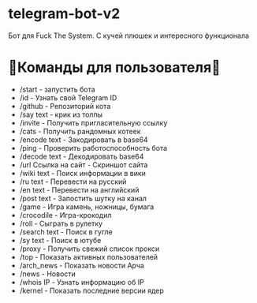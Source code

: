 # telegram-bot-v2
Бот для Fuck The System. С кучей плюшек и интересного функционала


📎Команды для пользователя📎
===========================

- /start - запустить бота
- /id - Узнать свой Telegram ID
- /github - Репозиторий кота
- /say text - крик из толпы
- /invite - Получить пригласительную ссылку
- /cats - Получить рандомных котеек
- /encode text - Закодировать в base64
- /ping - Проверить работоспособность бота
- /decode text - Декодировать base64
- /url Ссылка на сайт - Скриншот сайта
- /wiki text - Поиск информации в вики
- /ru text - Перевести на русский
- /en text - Перевести на английский
- /post text - Запостить шутку на канал
- /game - Игра камень, ножницы, бумага
- /crocodile - Игра-крокодил
- /roll - Сыграть в рулетку
- /search text - Поиск в гугле
- /sy text - Поиск в ютубе
- /proxy - Получить свежий список прокси
- /top - Показать активных пользователей
- /arch_news - Показать новости Арча
- /news - Новости
- /whois IP - Узнать информацию об IP
- /kernel - Показать последние версии ядер
